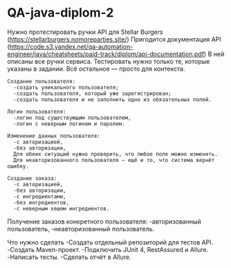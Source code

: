 # QA-java-diplom-2

  Нужно протестировать ручки API для Stellar Burgers (https://stellarburgers.nomoreparties.site/)
  Пригодится документация API (https://code.s3.yandex.net/qa-automation-engineer/java/cheatsheets/paid-track/diplom/api-documentation.pdf) 
  В ней описаны все ручки сервиса.
  Тестировать нужно только те, которые указаны в задании.
  Всё остальное — просто для контекста.
  
    Создание пользователя:
      -создать уникального пользователя;
      -создать пользователя, который уже зарегистрирован;
      -создать пользователя и не заполнить одно из обязательных полей.

    Логин пользователя:
      -логин под существующим пользователем,
      -логин с неверным логином и паролем.

    Изменение данных пользователя:
      -с авторизацией,
      -без авторизации,
      Для обеих ситуаций нужно проверить, что любое поле можно изменить. 
      Для неавторизованного пользователя — ещё и то, что система вернёт ошибку.

    Создание заказа:
      -с авторизацией,
      -без авторизации,
      -с ингредиентами,
      -без ингредиентов,
      -с неверным хешем ингредиентов.

  Получение заказов конкретного пользователя:
      -авторизованный пользователь,
      -неавторизованный пользователь.

  Что нужно сделать
      -Создать отдельный репозиторий для тестов API.
      -Создать Maven-проект.
      -Подключить JUnit 4, RestAssured и Allure.
      -Написать тесты.
      -Сделать отчёт в Allure.

